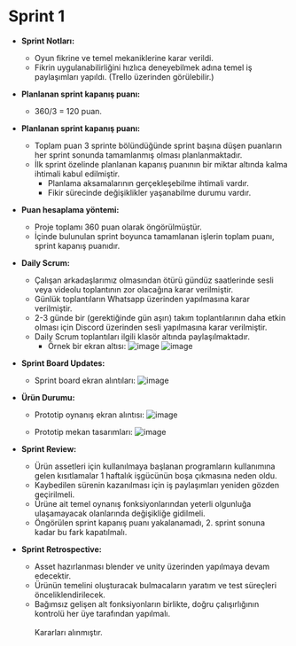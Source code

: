 # Sprint 1
* **Sprint Notları:** 
  * Oyun fikrine ve temel mekaniklerine karar verildi.
  * Fikrin uygulanabilirliğini hızlıca deneyebilmek adına temel iş paylaşımları yapıldı. (Trello üzerinden görülebilir.)

* **Planlanan sprint kapanış puanı:**
  * 360/3 = 120 puan. 

* **Planlanan sprint kapanış puanı:**
  * Toplam puan 3 sprinte bölündüğünde sprint başına düşen puanların her sprint sonunda tamamlanmış olması planlanmaktadır.
  * İlk sprint özelinde planlanan kapanış puanının bir miktar altında kalma ihtimali kabul edilmiştir.
    * Planlama aksamalarının gerçekleşebilme ihtimali vardır.
    * Fikir sürecinde değişiklikler yaşanabilme durumu vardır.

* **Puan hesaplama yöntemi:**
  * Proje toplamı 360 puan olarak öngörülmüştür.
  * İçinde bulunulan sprint boyunca tamamlanan işlerin toplam puanı, sprint kapanış puanıdır.

* **Daily Scrum:**
  * Çalışan arkadaşlarımız olmasından ötürü gündüz saatlerinde sesli veya videolu toplantının zor olacağına karar verilmiştir.
  * Günlük toplantıların Whatsapp üzerinden yapılmasına karar verilmiştir.
  * 2-3 günde bir (gerektiğinde gün aşırı) takım toplantılarının daha etkin olması için Discord üzerinden sesli yapılmasına karar verilmiştir.
  * Daily Scrum toplantıları ilgili klasör altında paylaşılmaktadır.
    * Örnek bir ekran altısı:
      ![image](https://github.com/tugandizdar/oua-bootcamp-2023-u5/assets/94108368/c1df3971-7b52-4245-a21a-d6c75f3d2581)
      ![image](https://github.com/tugandizdar/oua-bootcamp-2023-u5/assets/94108368/b6013c75-2202-4599-beb8-38a7f47c5c7e)
      

* **Sprint Board Updates:**
  * Sprint board ekran alıntıları:
    ![image](https://github.com/tugandizdar/oua-bootcamp-2023-u5/assets/94108368/363127d3-ba7a-4d58-a6b6-2bf3ae28d27f)


* **Ürün Durumu:**
  * Prototip oynanış ekran alıntısı:
  ![image](https://github.com/tugandizdar/oua-bootcamp-2023-u5/assets/94108368/b0146f58-440e-4315-b24c-dc7437713061)

  * Prototip mekan tasarımları:
    ![image](https://github.com/tugandizdar/oua-bootcamp-2023-u5/assets/94108368/a1735009-ba6c-481a-ae79-90e4f99b68ff)

* **Sprint Review:**
  * Ürün assetleri için kullanılmaya başlanan programların kullanımına gelen kısıtlamalar 1 haftalık işgücünün boşa çıkmasına neden oldu.
  * Kaybedilen sürenin kazanılması için iş paylaşımları yeniden gözden geçirilmeli.
  * Ürüne ait temel oynanış fonksiyonlarından yeterli olgunluğa ulaşamayacak olanlarında değişikliğe gidilmeli.
  * Öngörülen sprint kapanış puanı yakalanamadı, 2. sprint sonuna kadar bu fark kapatılmalı.

* **Sprint Retrospective:**
  * Asset hazırlanması blender ve unity üzerinden yapılmaya devam edecektir.
  * Ürünün temelini oluşturacak bulmacaların yaratım ve test süreçleri önceliklendirilecek.
  * Bağımsız gelişen alt fonksiyonların birlikte, doğru çalışırlığının kontrolü her üye tarafından yapılmalı.<br><br>
    Kararları alınmıştır.
